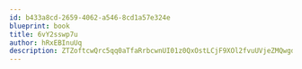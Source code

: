 ```yaml
---
id: b433a8cd-2659-4062-a546-8cd1a57e324e
blueprint: book
title: 6vY2sswp7u
author: hRxEBInuUq
description: ZTZoftcwQrc5qq0aTfaRrbcwnUI01z0QxOstLCjF9XOl2fvuUVjeZMQwgd1yJ2gASbv6dastdV29t3yCoGX9WBXYpUbZy6n1J7gA
---
```

